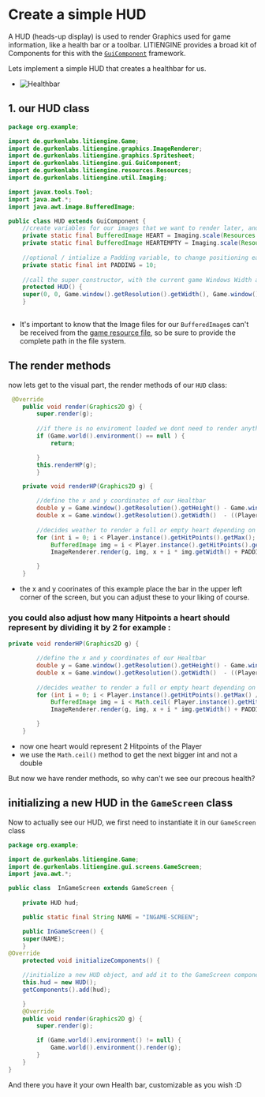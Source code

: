 # Create a simple HUD

A HUD (heads-up display) is used to render Graphics used for game information, like a health bar or a toolbar. 
LITIENGINE provides a broad kit of Components for this with the [`GuiComponent`](https://litiengine.com/docs/user-interface/guicomponents-an-overview/) framework. 

Lets implement a simple HUD that creates a healthbar for us.

* ![Healthbar](https://user-images.githubusercontent.com/105820458/173564612-9c57bf97-95b5-4c22-9058-8ed1ed3e28b2.PNG)


## 1. our HUD class

```java
package org.example;

import de.gurkenlabs.litiengine.Game;
import de.gurkenlabs.litiengine.graphics.ImageRenderer;
import de.gurkenlabs.litiengine.graphics.Spritesheet;
import de.gurkenlabs.litiengine.gui.GuiComponent;
import de.gurkenlabs.litiengine.resources.Resources;
import de.gurkenlabs.litiengine.util.Imaging;

import javax.tools.Tool;
import java.awt.*;
import java.awt.image.BufferedImage;

public class HUD extends GuiComponent {
    //create variables for our images that we want to render later, and scale them to the desired size
    private static final BufferedImage HEART = Imaging.scale(Resources.images().get("src/main/resources/hud/life.png"), 5.0);
    private static final BufferedImage HEARTEMPTY = Imaging.scale(Resources.images().get("src/main/resources/hud/herzleer.png"), 5.0);
   
    //optional / intialize a Padding variable, to change positioning easier later on
    private static final int PADDING = 10;
    
    //call the super constructor, with the current game Windows Width and Hight to create a new HUD
    protected HUD() {
    super(0, 0, Game.window().getResolution().getWidth(), Game.window().getResolution().getHeight());
    }
    
```
- It's important to know that the Image files for our `BufferedImage`s can't be received from the [game resource file](https://litiengine.com/docs/resource-management/), so be sure to provide the complete path in the file system.

## The render methods

now lets get to the visual part, the render methods of our `HUD` class:

```java
 @Override
    public void render(Graphics2D g) {
        super.render(g);
        
        //if there is no enviroment loaded we dont need to render anything
        if (Game.world().environment() == null ) {
            return;

        }
        this.renderHP(g);
        }

    private void renderHP(Graphics2D g) {

        //define the x and y coordinates of our Healtbar 
        double y = Game.window().getResolution().getHeight() - Game.window().getResolution().getHeight() + PADDING * 7 - HEART.getHeight();
        double x = Game.window().getResolution().getWidth()  - ((Player.instance().getHitPoints().getMax() * (HEART.getWidth() + PADDING) * 1.28) - PADDING);
        
        //decides weather to render a full or empty heart depending on the players current Hitpoints
        for (int i = 0; i < Player.instance().getHitPoints().getMax(); i++) {
            BufferedImage img = i < Player.instance().getHitPoints().get() ? HEART : HEARTEMPTY;
            ImageRenderer.render(g, img, x + i * img.getWidth() + PADDING, y);

        }
    }

```
- the x and y coorinates of this example place the bar in the upper left corner of the screen, but you can adjust these to your liking of course.



### you could also adjust how many Hitpoints a heart should represent by dividing it by 2 for example :

```java
private void renderHP(Graphics2D g) {

        //define the x and y coordinates of our Healtbar 
        double y = Game.window().getResolution().getHeight() - Game.window().getResolution().getHeight() + PADDING * 7 - HEART.getHeight();
        double x = Game.window().getResolution().getWidth()  - ((Player.instance().getHitPoints().getMax() * (HEART.getWidth() + PADDING) * 1.28) - PADDING);
        
        //decides weather to render a full or empty heart depending on the players current Hitpoints
        for (int i = 0; i < Player.instance().getHitPoints().getMax() /2; i++) {
            BufferedImage img = i < Math.ceil( Player.instance().getHitPoints().get()/2) ? HEART : HEARTEMPTY;
            ImageRenderer.render(g, img, x + i * img.getWidth() + PADDING, y);

        }
    }

```
- now one heart would represent 2 Hitpoints of the Player
- we use the `Math.ceil()` method to get the next bigger int and not a double

But now we have render methods, so why can't we see our precous health? 

## initializing a new HUD in the `GameScreen` class

Now to actually see our HUD, we first need to instantiate it in our `GameScreen` class


```java
package org.example;

import de.gurkenlabs.litiengine.Game;
import de.gurkenlabs.litiengine.gui.screens.GameScreen;
import java.awt.*;

public class  InGameScreen extends GameScreen {
   
    private HUD hud;

    public static final String NAME = "INGAME-SCREEN";

    public InGameScreen() {
    super(NAME);
    }
@Override
    protected void initializeComponents() {

    //initialize a new HUD object, and add it to the GameScreen components
    this.hud = new HUD();
    getComponents().add(hud);

    }
    @Override
    public void render(Graphics2D g) {
        super.render(g);

        if (Game.world().environment() != null) {
            Game.world().environment().render(g);
        }
    }
}
```
And there you have it your own Health bar, customizable as you wish :D
